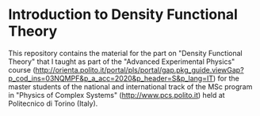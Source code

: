 # Introduction to Density Functional Theory

This repository contains the material for the part on "Density Functional Theory" that I taught as part of the "Advanced Experimental Physics" course (http://orienta.polito.it/portal/pls/portal/gap.pkg_guide.viewGap?p_cod_ins=03NQMPF&p_a_acc=2020&p_header=S&p_lang=IT) for the master students of the national and international track of the MSc program in "Physics of Complex Systems" (http://www.pcs.polito.it) held at Politecnico di Torino (Italy).
